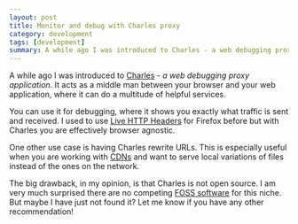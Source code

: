 ```yaml
---
layout: post
title: Monitor and debug with Charles proxy
category: development
tags: [development]
summary: A while ago I was introduced to Charles - a web debugging proxy application. It acts as a middle man between your browser and your web application, where it can do a multitude of helpful services.
---
```

A while ago I was introduced to [Charles](http://www.charlesproxy.com/) - *a web debugging proxy application*. It acts as a middle man between your browser and your web application, where it can do a multitude of helpful services.

You can use it for debugging, where it shows you exactly what traffic is sent and received. I used to use [Live HTTP Headers](https://addons.mozilla.org/sv-se/firefox/addon/live-http-headers/) for Firefox before but with Charles you are effectively browser agnostic.

One other use case is having Charles rewrite URLs. This is especially useful when you are working with [CDNs](http://en.wikipedia.org/wiki/Content_delivery_network) and want to serve local variations of files instead of the ones on the network.

The big drawback, in my opinion, is that Charles is not open source. I am very much surprised there are no competing [FOSS software](http://www.gnu.org/philosophy/free-sw.html) for this niche. But maybe I have just not found it? Let me know if you have any other recommendation!
